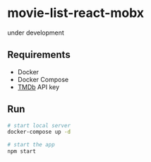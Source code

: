 # movie-list-react-mobx

under development

## Requirements

* Docker
* Docker Compose
* [TMDb](https://www.themoviedb.org/) API key

## Run

```bash
# start local server
docker-compose up -d

# start the app
npm start
```